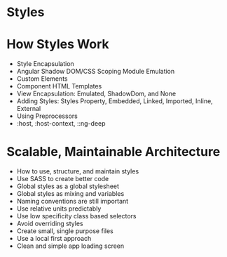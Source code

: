 # **Styles**

# How Styles Work

- Style Encapsulation
- Angular Shadow DOM/CSS Scoping Module Emulation
- Custom Elements
- Component HTML Templates
- View Encapsulation: Emulated, ShadowDom, and None
- Adding Styles: Styles Property, Embedded, Linked, Imported, Inline, External
- Using Preprocessors
- :host, :host-context, ::ng-deep

# Scalable, Maintainable Architecture

- How to use, structure, and maintain styles
- Use SASS to create better code
- Global styles as a global stylesheet
- Global styles as mixing and variables
- Naming conventions are still important
- Use relative units predictably
- Use low specificity class based selectors
- Avoid overriding styles
- Create small, single purpose files
- Use a local first approach
- Clean and simple app loading screen
